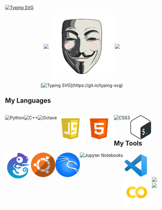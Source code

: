 


[![Typing SVG](https://readme-typing-svg.herokuapp.com?font=Fira+Code&weight=900&size=50&duration=15000&pause=10000000&color=A50000&multiline=true&repeat=true&random=false&width=3000&height=90&lines=01001000+01000101+01001100+01001100+01001111+00100000+01010111+01001111+01010010+01001100+01000100+)](https://git.io/typing-svg)

<div align="center">
  <img height="140em" align="center" src="https://github-readme-stats.vercel.app/api?username=JWchester&show_icons=true&theme=dark&include_all_commits=true&count_private=true&title_color=FFFFFF&text_color=FFFFFF&icon_color=FFFFFF&bg_color=A50000&"/>

  <img height="210em" align="center" src="https://github.com/JWchester/Icons/blob/main/Anonymous.png" />
  
  
  <img height="140em" align="center" src="https://github-readme-stats.vercel.app/api/top-langs/?username=JWchester&layout=compact&langs_count=7&theme=dark&title_color=FFFFFF&text_color=FFFFFF&icon_color=FFFFFF&bg_color=071DA5&" />
  


[![Typing SVG](https://readme-typing-svg.herokuapp.com?font=Fira+Code&weight=900&size=50&duration=15000&pause=10000000&color=A50000&multiline=true&repeat=true&random=false&width=2000&height=90&lines=-..+---+-.+-+%2F+-.-.+.-.+.+.-+-+.+%2F+.-+-.+%2F+.+-.+.+--+-.--+%2F+-+---+%2F+.---+..-+...+-+..+..-.+-.--+%2F+-.--+---+..-+.-.+%2F+---+.--+-.+%2F+..+-.+-.-.+---+--+.--.+.+-+.+-.+-.-.+.)](https://git.io/typing-svg)
</div>



##
## My Languages
<br>

<div align = "left">
<img style = "margin = 10px" align = "left" alt = "Python" height = "80" src = "https://cdn.jsdelivr.net/gh/devicons/devicon/icons/python/python-original.svg" />
<img style = "margin = 10px" align = "left" alt = "C++" height = "80" src = https://cdn.jsdelivr.net/gh/devicons/devicon/icons/cplusplus/cplusplus-original.svg /> 
<img style = "margin = 10px" align = "left" alt = "Octave" height = "85" src="https://cdn.jsdelivr.net/gh/devicons/devicon/icons/matlab/matlab-original.svg" />
<img style = "margin = 10px" align = "left" alt = "JavaScript" height = 90 <img src="https://github.com/JWchester/Icons/blob/main/JavScript.png"/>
<img style = "margin = 10px" align = "left" alt = "HTML5" height = 90 <img src="https://github.com/JWchester/Icons/blob/main/HTML5.png"/>
<img style = "margin = 10px" align = "left" alt = "CSS3" height = 75 <img src="https://github.com/JWchester/Icons/blob/main/CSS3(1).png"/>
<img style = "margin-right = 100px" align = "left" alt = "CSS3" height = 80 <img src="https://github.com/JWchester/Icons/blob/main/Bash.png"/>
</div>
<br>
<br>
<br>



##
## My Tools

 

 <div align = "left">
 <img style = "margin = 20px" align = "left" alt = "GNS3" height = "85" src = "https://github.com/JWchester/Icons/blob/main/GNS3.png" />
 <img style = "margin = 10px" align = "left" alt = "Linux Ubuntu" height = "80" src = "https://github.com/JWchester/Icons/blob/main/Linux%20Ubuntu.png" />
 <img style = "margin = 10px" align = "left" alt = "Kali Linux" height = "80" src = "https://github.com/JWchester/Icons/blob/main/Kali%20Linux.png" />
 <img style = "margin = 10px" align = "left" alt = "Jupyter Notebooks" height = "90" src="https://cdn.jsdelivr.net/gh/devicons/devicon/icons/jupyter/jupyter-original-wordmark.svg" />
 <img style = "margin = 10px" align = "left" alt = "VS Code" height = "85" src = "https://github.com/JWchester/Icons/blob/main/VS%20Code.png" />
 <img style = "margin = 10px" align = "left" alt = "Google Colab" height = "90" src = "https://github.com/JWchester/Icons/blob/main/Google%20Colab.png" />
 </div>
 <br>
 <br>
 <br>
 
 

 
 
##
<div align = "center">

<div align = "center">
<a href="https://instagram.com/joao.paulo56" alt = "Instagram" target="_blank"> <img src = "https://img.shields.io/badge/Instagram-E4405F?style=for-the-badge&logo=instagram&logoColor=white "target =" _ blank "> </a>
<a href="https://www.linkedin.com/in/jo%C3%A3o-paulo-gomes-barbosa-a1384a1b1/" target="_blank"> <img src = "https://img.shields.io/badge/LinkedIn-0077B5?style=for-the-badge&logo=linkedin&logoColor=white "target =" _ blank "> </a>
 

  


